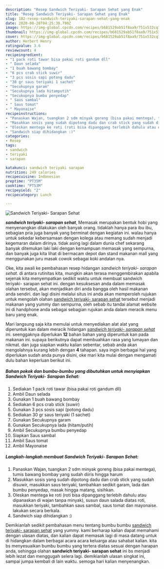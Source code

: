 ```yaml
---
description: "Resep Sandwich Teriyaki- Sarapan Sehat yang Enak"
title: "Resep Sandwich Teriyaki- Sarapan Sehat yang Enak"
slug: 182-resep-sandwich-teriyaki-sarapan-sehat-yang-enak
date: 2020-08-28T04:25:30.790Z
image: https://img-global.cpcdn.com/recipes/b681529ab51f8aa9/751x532cq70/sandwich-teriyaki-sarapan-sehat-foto-resep-utama.jpg
thumbnail: https://img-global.cpcdn.com/recipes/b681529ab51f8aa9/751x532cq70/sandwich-teriyaki-sarapan-sehat-foto-resep-utama.jpg
cover: https://img-global.cpcdn.com/recipes/b681529ab51f8aa9/751x532cq70/sandwich-teriyaki-sarapan-sehat-foto-resep-utama.jpg
author: Herbert Henry
ratingvalue: 3.6
reviewcount: 4
recipeingredient:
- "1 pack roti tawar bisa pakai roti gandum dll"
- " Daun selada"
- "1 buah bawang bombay"
- "6 pcs crab stick suwir"
- "3 pcs sosis sapi potong dadu"
- "30 gr saus teriyaki 1 sachet"
- "Secukupnya garam"
- "Secukupnya lada hitamputih"
- "Secukupnya bumbu penyedap"
- " Saus sambal"
- " Saus tomat"
- " Mayonaise"
recipeinstructions:
- "Panaskan Wajan, tuangkan 2 sdm minyak goreng (bisa pakai mentega), tumis bawang bombay yang sudah diiris hingga harum"
- "Masukkan sosis yang sudah dipotong dadu dan crab stick yang sudah disuwir, masukkan saus teriyaki, tambahkan sedikit garam, lada dan bumbu penyedap, masak hingga matang, sisihkan."
- "Oleskan mentega ke roti (roti bisa dipanggang terlebih dahulu atau dipanaskan di wajan tanpa minyak), susun daun salada diatas roti, masukkan teriyaki, tambahkan saus sambal, saus tomat dan mayonaise. lakukan secara berkala."
- "Sandwich siap dihidangkan :)"
categories:
- Resep
tags:
- sandwich
- teriyaki
- sarapan

katakunci: sandwich teriyaki sarapan 
nutrition: 249 calories
recipecuisine: Indonesian
preptime: "PT35M"
cooktime: "PT53M"
recipeyield: "2"
recipecategory: Lunch

---
```



![Sandwich Teriyaki- Sarapan Sehat](https://img-global.cpcdn.com/recipes/b681529ab51f8aa9/751x532cq70/sandwich-teriyaki-sarapan-sehat-foto-resep-utama.jpg)

<b><i>sandwich teriyaki- sarapan sehat</i></b>, Memasak merupakan bentuk hobi yang menyenangkan dilakukan oleh banyak orang. tidaklah hanya para ibu ibu, sebagian pria juga banyak yang berminat dengan kegiatan ini. walau hanya untuk sekedar kebersamaan dengan kolega atau memang sudah menjadi kegemaran dalam dirinya. tidak asing lagi dalam dunia chef sekarang banyak ditemukan laki laki dengan kemampuan memasak yang sempurna, dan banyak juga kita lihat di bermacam depot dan stand makanan mall yang menggunakan juru masak cowok sebagai koki andalan nya.



Oke, kita awali ke pembahasan resep hidangan <i>sandwich teriyaki- sarapan sehat</i>. di antara rutinitas kita, mungkin akan terasa menggembirakan apabila sejenak kita menyempatkan sedikit waktu untuk membuat sandwich teriyaki- sarapan sehat ini. dengan kesuksesan anda dalam memasak olahan tersebut, akan menjadikan diri anda bangga oleh hasil makanan anda sendiri. dan lagi disini melalui situs ini anda akan memperoleh rujukan untuk mengolah olahan <u>sandwich teriyaki- sarapan sehat</u> tersebut menjadi makanan yang yummy dan sempurna, oleh sebab itu tandai alamat website ini di handphone anda sebagai sebagian rujukan anda dalam meracik menu baru yang enak.


Mari langsung saja kita memulai untuk menyediakan alat alat yang diperuntuk kan dalam meracik hidangan <u><i>sandwich teriyaki- sarapan sehat</i></u> ini. seenggaknya diperlukan <b>12</b> bahan bahan yang diperuntuk kan pada makanan ini. supaya berikutnya dapat membuahkan rasa yang lumayan dan nikmat. dan juga siapkan waktu kalian sebentar, sebab anda akan mengolahnya kurang lebih dengan <b>4</b> tahapan. saya ingin berbagai hal yang diperlukan sudah anda punya disini, oke mari kita mulai dengan mengamati dulu bahan keperluan berikut ini.

<!--inarticleads1-->

##### Bahan pokok dan bumbu-bumbu yang dibutuhkan untuk menyiapkan Sandwich Teriyaki- Sarapan Sehat:

1. Sediakan 1 pack roti tawar (bisa pakai roti gandum dll)
1. Ambil  Daun selada
1. Gunakan 1 buah bawang bombay
1. Sediakan 6 pcs crab stick (suwir)
1. Gunakan 3 pcs sosis sapi (potong dadu)
1. Sediakan 30 gr saus teriyaki (1 sachet)
1. Gunakan Secukupnya garam
1. Gunakan Secukupnya lada (hitam/putih)
1. Ambil Secukupnya bumbu penyedap
1. Siapkan  Saus sambal
1. Ambil  Saus tomat
1. Ambil  Mayonaise




<!--inarticleads2-->

##### Langkah-langkah membuat Sandwich Teriyaki- Sarapan Sehat:

1. Panaskan Wajan, tuangkan 2 sdm minyak goreng (bisa pakai mentega), tumis bawang bombay yang sudah diiris hingga harum
1. Masukkan sosis yang sudah dipotong dadu dan crab stick yang sudah disuwir, masukkan saus teriyaki, tambahkan sedikit garam, lada dan bumbu penyedap, masak hingga matang, sisihkan.
1. Oleskan mentega ke roti (roti bisa dipanggang terlebih dahulu atau dipanaskan di wajan tanpa minyak), susun daun salada diatas roti, masukkan teriyaki, tambahkan saus sambal, saus tomat dan mayonaise. lakukan secara berkala.
1. Sandwich siap dihidangkan :)




Demikianlah sedikit pembahasan menu tentang bumbu bumbu <u>sandwich teriyaki- sarapan sehat</u> yang yummy. kami berharap kalian dapat memahami dengan ulasan diatas, dan kalian dapat memasak lagi di masa datang untuk di hidangkan dalam berbagai acara acara keluarga atau sahabat kalian. kita bs menyesuaikan bumbu bumbu yang tertera diatas sesuai dengan harapan anda, sehingga olahan <b>sandwich teriyaki- sarapan sehat</b> ini bs menjadi lebih lezat dan menggugah selera lagi. demikianlah ulasan singkat ini, sampai jumpa kembali di lain waktu. semoga hari kalian menyenangkan.
